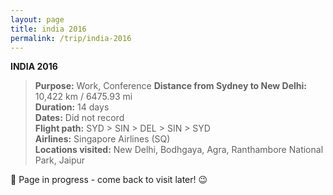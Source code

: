 ```yaml
---
layout: page
title: india 2016
permalink: /trip/india-2016
---
```


<b>INDIA 2016</b>

<blockquote>
<b>Purpose:</b> Work, Conference
<b>Distance from Sydney to New Delhi:</b> 10,422 km / 6475.93 mi<br />
<b>Duration:</b> 14 days<br />
<b>Dates:</b> Did not record <br />
<b>Flight path:</b> SYD > SIN > DEL > SIN > SYD<br />
<b>Airlines:</b> Singapore Airlines (SQ)<br />
<b>Locations visited:</b> New Delhi, Bodhgaya, Agra, Ranthambore National Park, Jaipur
</blockquote>


🚧 Page in progress - come back to visit later! 😉

<style>
  .wrapper {
    max-width: 58em;
  }
</style>